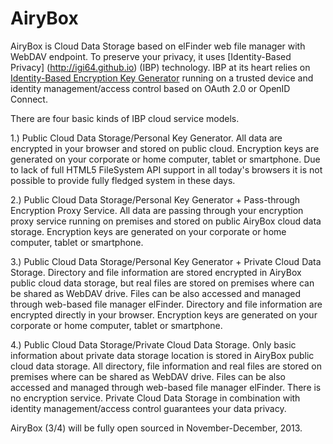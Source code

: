 AiryBox
=======

AiryBox is Cloud Data Storage based on elFinder web file manager with WebDAV endpoint.
To preserve your privacy, it uses [Identity-Based Privacy] (http://igi64.github.io) (IBP) technology.
IBP at its heart relies on [Identity-Based Encryption Key Generator]( https://github.com/igi64/airykey) running on a trusted device and
identity management/access control based on OAuth 2.0 or OpenID Connect.

There are four basic kinds of IBP cloud service models.

1.) Public Cloud Data Storage/Personal Key Generator. All data are encrypted in your browser and stored on public cloud.
	Encryption keys are generated on your corporate or home computer, tablet or smartphone.
	Due to lack of full HTML5 FileSystem API support in all today's browsers it is not possible to provide fully fledged system in these days.

2.) Public Cloud Data Storage/Personal Key Generator + Pass-through Encryption Proxy Service.
	All data are passing through your encryption proxy service running on premises and stored on public AiryBox cloud data storage.
	Encryption keys are generated on your corporate or home computer, tablet or smartphone.
	
3.) Public Cloud Data Storage/Personal Key Generator + Private Cloud Data Storage.
	Directory and file information are stored encrypted in AiryBox public cloud data storage, but real files are stored on premises where can be shared as WebDAV drive.
	Files can be also accessed and managed through web-based file manager elFinder. Directory and file information are encrypted directly in your browser.
	Encryption keys are generated on your corporate or home computer, tablet or smartphone.

4.) Public Cloud Data Storage/Private Cloud Data Storage.
	Only basic information about private data storage location is stored in AiryBox public cloud data storage. 
	All directory, file information and real files are stored on premises where can be shared as WebDAV drive.
	Files can be also accessed and managed through web-based file manager elFinder. There is no encryption service.
	Private Cloud Data Storage in combination with identity management/access control guarantees your data privacy. 
	

AiryBox (3/4) will be fully open sourced in November-December, 2013.
